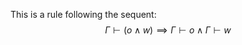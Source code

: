 This is a rule following the sequent:
$$
\Gamma \vdash (o \land w) \implies \Gamma \vdash o \land \Gamma \vdash w
$$

